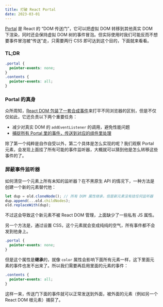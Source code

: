 ```yaml
---
title: 打破 React Portal
date: 2023-03-01
---
```


[Portal](https://zh-hans.react.dev/reference/react-dom/createPortal) 是 React 的 <q>DOM 传送门</q>，它可以把虚拟 DOM 转移到其他真实 DOM 下渲染，同时还会保持虚拟 DOM 树的事件冒泡。但实际使用时我们可能反而不想要事件冒泡被<q>传送</q>走，只需要两行 CSS 即可达到这个目的，下面就来看看。

### TL;DR

```css
.portal {
  pointer-events: none;
}
.contents {
  pointer-events: all;
}
```

### Portal 的真身

众所周知，[React DOM 包装了一套合成事件](https://zh-hans.react.dev/reference/react-dom/components/common#react-event-object)来打平不同浏览器的区别，但是不仅仅如此，它还负责以下两个重要任务：

- 减少对真实 DOM 的 `addEventListener` 的调用，避免性能问题
- [捕捉所有 Portal 里的事件，传送到对应的组件里处理](https://zh-hans.react.dev/reference/react-dom/createPortal)

除了第一个纯粹是自作自受以外，第二个具体是怎么实现的呢？我们观察 Portal 元素，会发现上面挂了所有可能的事件监听器，大概就可以猜到他是怎么转移这些事件的了。

### 屏蔽事件监听器

如何清空一个元素上所有未知的监听器？在不黑原生 API 的情况下，一种方法是创建一个新的元素替代他：

```js
let dup = old.cloneNode(); // 所有 DOM 属性继承，但是新元素没有挂任何监听器
dup.append(...old.childNodes);
old.replaceWith(dup);
```

不过这会导致这个新元素不被 React DOM 管理，上面缺少了一些私有 JS 属性。

另一个方法是，通过设置 CSS，这个元素就会变成纯纯的空气，所有事件都不会发到他身上。

```css
.portal {
  pointer-events: none;
}
```

但是这个属性是**继承**的，就像 `color` 属性会影响下面所有元素一样，这下里面元素的事件也发不出来了。所以我们需要再启用里面的元素的事件：

```css
.contents {
  pointer-events: all;
}
```

这样一来，传送门下面的事件就可以正常发送到外面，被外面的元素（例如另一个 React DOM 根元素）捕获了。
